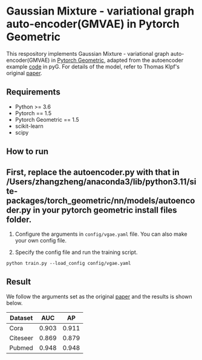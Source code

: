 # Gaussian Mixture - variational graph auto-encoder(GMVAE) in Pytorch Geometric

This respository implements Gaussian Mixture - variational graph auto-encoder(GMVAE) in [Pytorch Geometric](https://github.com/rusty1s/pytorch_geometric), adapted from the autoencoder example [code](https://github.com/rusty1s/pytorch_geometric/blob/master/examples/autoencoder.py)  in pyG. For details of the model, refer to Thomas Klpf's original [paper](https://arxiv.org/abs/1611.07308).

##

## Requirements

- Python >= 3.6
- Pytorch == 1.5
- Pytorch Geometric == 1.5
- scikit-learn
- scipy

## How to run
## First, replace the autoencoder.py with that in /Users/zhangzheng/anaconda3/lib/python3.11/site-packages/torch_geometric/nn/models/autoencoder.py in your pytorch geometric install files folder.

1. Configure the arguments in `config/vgae.yaml` file. You can also make your own config file.

2. Specify the config file and run the training script.
```
python train.py --load_config config/vgae.yaml
```

## Result

We follow the arguments set as the original [paper](https://arxiv.org/abs/1611.07308) and the results is shown below. 

| Dataset | AUC |  AP |
|---------|-----|-----|
|   Cora  |0.903|0.911|
| Citeseer|0.869|0.879|
| Pubmed  |0.948|0.948|